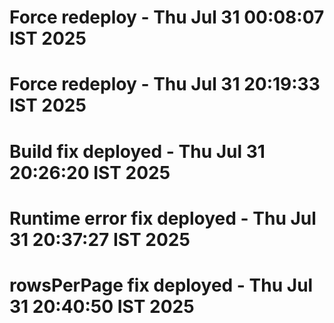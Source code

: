 # Force redeploy - Thu Jul 31 00:08:07 IST 2025
# Force redeploy - Thu Jul 31 20:19:33 IST 2025
# Build fix deployed - Thu Jul 31 20:26:20 IST 2025
# Runtime error fix deployed - Thu Jul 31 20:37:27 IST 2025
# rowsPerPage fix deployed - Thu Jul 31 20:40:50 IST 2025
